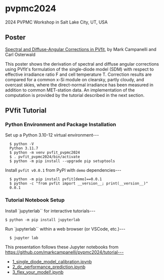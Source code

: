 # pvpmc2024
2024 PVPMC Workshop in Salt Lake City, UT, USA

## Poster

[Spectral and Diffuse-Angular Corrections in PVfit](poster/poster-final-mark-campanelli.pdf),
by Mark Campanelli and Carl Osterwald

This poster shows the derivation of spectral and diffuse angular corrections using
PVfit's formulation of the single-diode model (SDM) with respect to effective irradiance
ratio F and cell temperature T. Correction results are compared for a common x-Si module
on clearsky, partly cloudy, and overcast skies, where the direct-normal irradiance has
been measured in addition to common MET-station data. An implementation of the
computation is provided by the tutorial described in the next section.

## PVfit Tutorial

### Python Environment and Package Installation

Set up a Python 3.10-12 virtual environment---
```console
  $ python -V
  Python 3.11.7
  $ python -m venv pvfit_pvpmc2024
  $ . pvfit_pvpmc2024/bin/activate
  $ python -m pip install --upgrade pip setuptools
```

Install `pvfit v0.0.1` from PyPI with `demo` dependencies---
```
  $ python -m pip install pvfit[demo]==0.0.1
  $ python -c "from pvfit import __version__; print(__version__)"
  0.0.1
```

### Tutorial Notebook Setup


Install `jupyterlab`` for interactive tutorials---
```console
$ python -m pip install jupyterlab
```

Run `jupyterlab`` within a web browser (or VSCode, etc.)---
```
  $ jupyter lab
```

This presentation follows these Jupyter notebooks from https://github.com/markcampanelli/pvpmc2024/tutorial---
- [1_single_diode_model_calibration.ipynb](tutorial/1_single_diode_model_calibration.ipynb)
- [2_dc_performance_prediction.ipynb](tutorial/2_dc_performance_prediction.ipynb)
- [3_flex_your_model!.ipynb](tutorial/3_flex_your_model!.ipynb)
